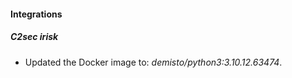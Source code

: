 #### Integrations
##### C2sec irisk
- Updated the Docker image to: *demisto/python3:3.10.12.63474*.
